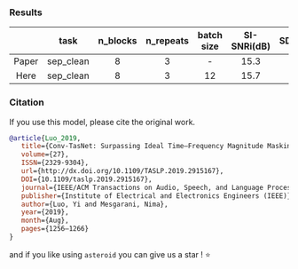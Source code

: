 ### Results 

|      |   task    | n_blocks | n_repeats | batch size |SI-SNRi(dB) | SDRi(dB)|
|:----:|:---------:|:--------:|:---------:|:----------:|:----------:|:-------:|
| Paper| sep_clean |    8     |     3     |     -      |    15.3    |  15.6   |
| Here | sep_clean |    8     |     3     |     12     |    15.7    |  16.0   |


### Citation
If you use this model, please cite the original work.
```BibTex
@article{Luo_2019,
   title={Conv-TasNet: Surpassing Ideal Time–Frequency Magnitude Masking for Speech Separation},
   volume={27},
   ISSN={2329-9304},
   url={http://dx.doi.org/10.1109/TASLP.2019.2915167},
   DOI={10.1109/taslp.2019.2915167},
   journal={IEEE/ACM Transactions on Audio, Speech, and Language Processing},
   publisher={Institute of Electrical and Electronics Engineers (IEEE)},
   author={Luo, Yi and Mesgarani, Nima},
   year={2019},
   month={Aug},
   pages={1256–1266}
}
```

and if you like using `asteroid` you can give us a star ! :star: